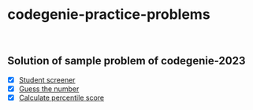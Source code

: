 # codegenie-practice-problems

<br>

## Solution of sample problem of codegenie-2023

- [x] [Student screener](https://github.com/uttamsutariya/codegenie-practice-problems/blob/main/src/practiceSet/StudentScreener.java)
- [x] [Guess the number](https://github.com/uttamsutariya/codegenie-practice-problems/blob/main/src/practiceSet/GuessTheNumber.java)
- [x] [Calculate percentile score](https://github.com/uttamsutariya/codegenie-practice-problems/blob/main/src/practiceSet/PercentileScoreCalculator.java)
